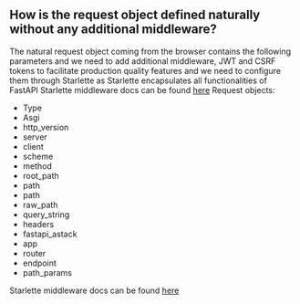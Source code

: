 ## How is the request object defined naturally without any additional middleware?
The natural request object coming from the browser contains the following parameters and we need 
to add additional middleware, JWT and CSRF tokens to facilitate production quality features and 
we need to configure them through Starlette as Starlette encapsulates all functionalities of 
FastAPI
Starlette middleware docs can be found [here](https://www.starlette.io/authentication/)
Request objects:
 -  Type
 -  Asgi
 -  http_version
 -  server
 -  client
 -  scheme
 -  method
 -  root_path
 -  path
 -  path
 -  raw_path
 -  query_string
 -  headers
 - fastapi_astack
 - app
 - router
 - endpoint
 - path_params
 
Starlette middleware docs can be found [here](https://www.starlette.io/authentication/)